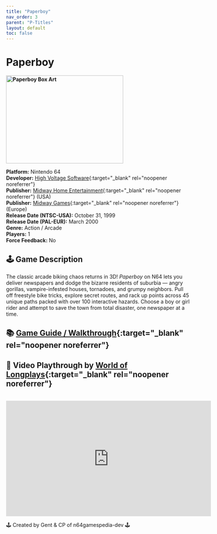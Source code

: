 ```yaml
---
title: "Paperboy"
nav_order: 3
parent: "P-Titles"
layout: default
toc: false
---
```


# Paperboy

<b>
<img src="https://images.launchbox-app.com/05e9c9b4-0da7-43e0-bc83-15cf98430b42.jpg" alt="Paperboy Box Art" width="320" height="240" />
</b>

**Platform:** Nintendo 64  
**Developer:** [High Voltage Software](https://en.wikipedia.org/wiki/High_Voltage_Software){:target="_blank" rel="noopener noreferrer"}  
**Publisher:** [Midway Home Entertainment](https://en.wikipedia.org/wiki/Midway_Games#Publishing_and_distribution){:target="_blank" rel="noopener noreferrer"} (USA)  
**Publisher:** [Midway Games](https://en.wikipedia.org/wiki/Midway_Games#Europe){:target="_blank" rel="noopener noreferrer"} (Europe)  
**Release Date (NTSC-USA):** October 31, 1999  
**Release Date (PAL-EUR):** March 2000  
**Genre:** Action / Arcade  
**Players:** 1  
**Force Feedback:** No  

## 🕹️ Game Description  
The classic arcade biking chaos returns in 3D! *Paperboy* on N64 lets you deliver newspapers and dodge the bizarre residents of suburbia — angry gorillas, vampire-infested houses, tornadoes, and grumpy neighbors. Pull off freestyle bike tricks, explore secret routes, and rack up points across 45 unique paths packed with over 100 interactive hazards. Choose a boy or girl rider and attempt to save the town from total disaster, one newspaper at a time.

## 📚 [Game Guide / Walkthrough](https://gamefaqs.gamespot.com/n64/198849-paper-mario/faqs/45757){:target="_blank" rel="noopener noreferrer"}

## 🎥 Video Playthrough by [World of Longplays](https://www.youtube.com/@recordedamigagames){:target="_blank" rel="noopener noreferrer"}  
<br />  
<iframe width="560" height="315" src="https://www.youtube.com/embed/yTHQFy1ECqU" title="Paperboy Longplay" frameborder="0" allowfullscreen></iframe>

🕹️ Created by Gent & CP of n64gamespedia-dev 🕹️  
<!-- Vault Format: n64gamespedia-dev -->  
<!-- Protocol Source: _vault-specs/format-protocol.md -->
